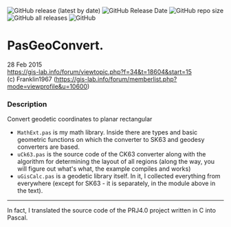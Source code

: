 ![GitHub release (latest by date)](https://img.shields.io/github/v/release/Geo-Linux-Calculations/pasgeoconvert)
![GitHub Release Date](https://img.shields.io/github/release-date/Geo-Linux-Calculations/pasgeoconvert)
![GitHub repo size](https://img.shields.io/github/repo-size/Geo-Linux-Calculations/pasgeoconvert)
![GitHub all releases](https://img.shields.io/github/downloads/Geo-Linux-Calculations/pasgeoconvert/total)
![GitHub](https://img.shields.io/github/license/Geo-Linux-Calculations/pasgeoconvert)

# PasGeoConvert.

28 Feb 2015  
https://gis-lab.info/forum/viewtopic.php?f=34&t=18604&start=15  
(c) Franklin1967 (https://gis-lab.info/forum/memberlist.php?mode=viewprofile&u=10600)

### Description

Convert geodetic coordinates to planar rectangular
* `MathExt.pas` is my math library. Inside there are types and basic geometric functions on which the converter to SK63 and geodesy converters are based.
* `uCk63.pas` is the source code of the CK63 converter along with the algorithm for determining the layout of all regions (along the way, you will figure out what's what, the example compiles and works)
* `uGisCalc.pas` is a geodetic library itself. In it, I collected everything from everywhere (except for SK63 - it is separately, in the module above in the text).

-----

In fact, I translated the source code of the PRJ4.0 project written in C into Pascal.
